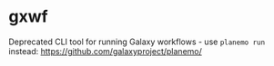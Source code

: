 # gxwf

Deprecated CLI tool for running Galaxy workflows - use `planemo run` instead: https://github.com/galaxyproject/planemo/
